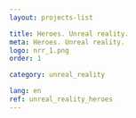 ```yaml
---
layout: projects-list

title: Heroes. Unreal reality.
meta: Heroes. Unreal reality.
logo: nrr_1.png
order: 1

category: unreal_reality

lang: en
ref: unreal_reality_heroes
---
```

